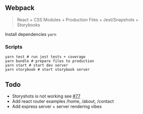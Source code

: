 ## Webpack

> React + CSS Modules + Production Files + Jest/Snapshots + Storybooks

Install dependencies `yarn`

### Scripts

```
yarn test # run jest tests + coverage
yarn bundle # prepare files to production
yarn start # start dev server
yarn storybook # start storybook server
```

## Todo

* Storyshots is not working see [#77](https://github.com/storybooks/storyshots/issues/77)
* Add react router examples /home, /about, /contact
* Add express server + server rendering vibes
